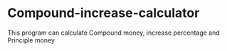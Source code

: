 # Compound-increase-calculator
This program can calculate Compound money, increase percentage and Principle money
